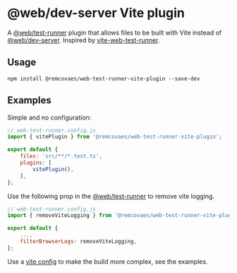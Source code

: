 # @web/dev-server Vite plugin

A [@web/test-runner] plugin that allows files to be built with Vite instead of [@web/dev-server].
Inspired by [vite-web-test-runner].

## Usage

```
npm install @remcovaes/web-test-runner-vite-plugin --save-dev
```

## Examples
Simple and no configuration:
```javascript
// web-test-runner.config.js
import { vitePlugin } from '@remcovaes/web-test-runner-vite-plugin';

export default {
	files: 'src/**/*.test.ts',
	plugins: [
		vitePlugin(),
	],
};
```

Use the following prop in the [@web/test-runner] to remove vite logging.

```javascript
// web-test-runner.config.js
import { removeViteLogging } from '@remcovaes/web-test-runner-vite-plugin';

export default {
    ...,
	filterBrowserLogs: removeViteLogging,
};
```

Use a [vite config] to make the build more complex, see the examples.

[@web/test-runner]: https://modern-web.dev/docs/test-runner/overview/
[@web/dev-server]: https://modern-web.dev/docs/dev-server/overview/
[vite-web-test-runner]: https://github.com/material-svelte/vite-web-test-runner-plugin/
[vite config]: https://vitejs.dev/config/
